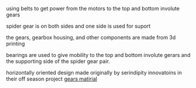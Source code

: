 using belts to get power from the motors to the top and bottom involute gears

spider gear is on both sides and one side is used for suport 

the gears, gearbox housing, and other components are made from 3d printing

bearings are used to give mobility to the top and bottom involute gerars and the supporting side of the spider gear pair.

horizontally oriented design made originally by serindipity innovatoins in their off season project
[gears matirial](https://3dsolved.com/best-3d-printing-filament-for-gears/#best-3d-printing-materialfilament-for-gears)

